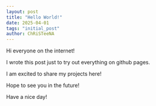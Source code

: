 ```yaml
---
layout: post
title: "Hello World!"
date: 2025-04-01
tags: "initial_post"
author: ChRiSTeeNA
---
```


Hi everyone on the internet!

I wrote this post just to try out everything on github pages.

I am excited to share my projects here!

Hope to see you in the future!

Have a nice day!